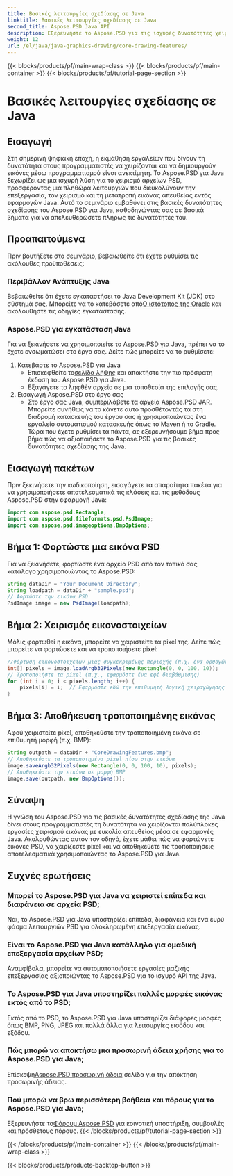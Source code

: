 ```yaml
---
title: Βασικές λειτουργίες σχεδίασης σε Java
linktitle: Βασικές λειτουργίες σχεδίασης σε Java
second_title: Aspose.PSD Java API
description: Εξερευνήστε το Aspose.PSD για τις ισχυρές δυνατότητες χειρισμού εικόνας της Java. Μάθετε πώς να φορτώνετε, να χειρίζεστε και να αποθηκεύετε εικόνες PSD μέσω προγραμματισμού.
weight: 12
url: /el/java/java-graphics-drawing/core-drawing-features/
---
```


{{< blocks/products/pf/main-wrap-class >}}
{{< blocks/products/pf/main-container >}}
{{< blocks/products/pf/tutorial-page-section >}}

# Βασικές λειτουργίες σχεδίασης σε Java

## Εισαγωγή
Στη σημερινή ψηφιακή εποχή, η εκμάθηση εργαλείων που δίνουν τη δυνατότητα στους προγραμματιστές να χειρίζονται και να δημιουργούν εικόνες μέσω προγραμματισμού είναι ανεκτίμητη. Το Aspose.PSD για Java ξεχωρίζει ως μια ισχυρή λύση για το χειρισμό αρχείων PSD, προσφέροντας μια πληθώρα λειτουργιών που διευκολύνουν την επεξεργασία, τον χειρισμό και τη μετατροπή εικόνας απευθείας εντός εφαρμογών Java. Αυτό το σεμινάριο εμβαθύνει στις βασικές δυνατότητες σχεδίασης του Aspose.PSD για Java, καθοδηγώντας σας σε βασικά βήματα για να απελευθερώσετε πλήρως τις δυνατότητές του.
## Προαπαιτούμενα
Πριν βουτήξετε στο σεμινάριο, βεβαιωθείτε ότι έχετε ρυθμίσει τις ακόλουθες προϋποθέσεις:
### Περιβάλλον Ανάπτυξης Java
 Βεβαιωθείτε ότι έχετε εγκαταστήσει το Java Development Kit (JDK) στο σύστημά σας. Μπορείτε να το κατεβάσετε από[Ο ιστότοπος της Oracle](https://www.oracle.com/java/technologies/javase-jdk11-downloads.html) και ακολουθήστε τις οδηγίες εγκατάστασης.
### Aspose.PSD για εγκατάσταση Java
Για να ξεκινήσετε να χρησιμοποιείτε το Aspose.PSD για Java, πρέπει να το έχετε ενσωματώσει στο έργο σας. Δείτε πώς μπορείτε να το ρυθμίσετε:
1. Κατεβάστε το Aspose.PSD για Java
   -  Επισκεφθείτε το[σελίδα λήψης](https://releases.aspose.com/psd/java/) και αποκτήστε την πιο πρόσφατη έκδοση του Aspose.PSD για Java.
   - Εξαγάγετε το ληφθέν αρχείο σε μια τοποθεσία της επιλογής σας.
2. Εισαγωγή Aspose.PSD στο έργο σας
   - Στο έργο σας Java, συμπεριλάβετε τα αρχεία Aspose.PSD JAR. Μπορείτε συνήθως να το κάνετε αυτό προσθέτοντάς τα στη διαδρομή κατασκευής του έργου σας ή χρησιμοποιώντας ένα εργαλείο αυτοματισμού κατασκευής όπως το Maven ή το Gradle.
Τώρα που έχετε ρυθμίσει τα πάντα, ας εξερευνήσουμε βήμα προς βήμα πώς να αξιοποιήσετε το Aspose.PSD για τις βασικές δυνατότητες σχεδίασης της Java.
## Εισαγωγή πακέτων
Πριν ξεκινήσετε την κωδικοποίηση, εισαγάγετε τα απαραίτητα πακέτα για να χρησιμοποιήσετε αποτελεσματικά τις κλάσεις και τις μεθόδους Aspose.PSD στην εφαρμογή Java:
```java
import com.aspose.psd.Rectangle;
import com.aspose.psd.fileformats.psd.PsdImage;
import com.aspose.psd.imageoptions.BmpOptions;
```
## Βήμα 1: Φορτώστε μια εικόνα PSD
Για να ξεκινήσετε, φορτώστε ένα αρχείο PSD από τον τοπικό σας κατάλογο χρησιμοποιώντας το Aspose.PSD:
```java
String dataDir = "Your Document Directory";
String loadpath = dataDir + "sample.psd";
// Φορτώστε την εικόνα PSD
PsdImage image = new PsdImage(loadpath);
```
## Βήμα 2: Χειρισμός εικονοστοιχείων
Μόλις φορτωθεί η εικόνα, μπορείτε να χειριστείτε τα pixel της. Δείτε πώς μπορείτε να φορτώσετε και να τροποποιήσετε pixel:
```java
//Φόρτωση εικονοστοιχείων μιας συγκεκριμένης περιοχής (π.χ. ένα ορθογώνιο 100x10 που ξεκινά από την επάνω αριστερή γωνία)
int[] pixels = image.loadArgb32Pixels(new Rectangle(0, 0, 100, 10));
// Τροποποιήστε τα pixel (π.χ., εφαρμόστε ένα εφέ διαβάθμισης)
for (int i = 0; i < pixels.length; i++) {
    pixels[i] = i;  // Εφαρμόστε εδώ την επιθυμητή λογική χειραγώγησης
}
```
## Βήμα 3: Αποθήκευση τροποποιημένης εικόνας
Αφού χειριστείτε pixel, αποθηκεύστε την τροποποιημένη εικόνα σε επιθυμητή μορφή (π.χ. BMP):
```java
String outpath = dataDir + "CoreDrawingFeatures.bmp";
// Αποθηκεύστε τα τροποποιημένα pixel πίσω στην εικόνα
image.saveArgb32Pixels(new Rectangle(0, 0, 100, 10), pixels);
// Αποθηκεύστε την εικόνα σε μορφή BMP
image.save(outpath, new BmpOptions());
```

## Σύναψη
Η γνώση του Aspose.PSD για τις βασικές δυνατότητες σχεδίασης της Java δίνει στους προγραμματιστές τη δυνατότητα να χειρίζονται πολύπλοκες εργασίες χειρισμού εικόνας με ευκολία απευθείας μέσα σε εφαρμογές Java. Ακολουθώντας αυτόν τον οδηγό, έχετε μάθει πώς να φορτώνετε εικόνες PSD, να χειρίζεστε pixel και να αποθηκεύετε τις τροποποιήσεις αποτελεσματικά χρησιμοποιώντας το Aspose.PSD για Java.
## Συχνές ερωτήσεις
### Μπορεί το Aspose.PSD για Java να χειριστεί επίπεδα και διαφάνεια σε αρχεία PSD;
Ναι, το Aspose.PSD για Java υποστηρίζει επίπεδα, διαφάνεια και ένα ευρύ φάσμα λειτουργιών PSD για ολοκληρωμένη επεξεργασία εικόνας.
### Είναι το Aspose.PSD για Java κατάλληλο για ομαδική επεξεργασία αρχείων PSD;
Αναμφίβολα, μπορείτε να αυτοματοποιήσετε εργασίες μαζικής επεξεργασίας αξιοποιώντας το Aspose.PSD για το ισχυρό API της Java.
### Το Aspose.PSD για Java υποστηρίζει πολλές μορφές εικόνας εκτός από το PSD;
Εκτός από το PSD, το Aspose.PSD για Java υποστηρίζει διάφορες μορφές όπως BMP, PNG, JPEG και πολλά άλλα για λειτουργίες εισόδου και εξόδου.
### Πώς μπορώ να αποκτήσω μια προσωρινή άδεια χρήσης για το Aspose.PSD για Java;
 Επίσκεψη[Aspose.PSD προσωρινή άδεια](https://purchase.aspose.com/temporary-license/) σελίδα για την απόκτηση προσωρινής άδειας.
### Πού μπορώ να βρω περισσότερη βοήθεια και πόρους για το Aspose.PSD για Java;
 Εξερευνήστε το[Φόρουμ Aspose.PSD](https://forum.aspose.com/c/psd/34) για κοινοτική υποστήριξη, συμβουλές και πρόσθετους πόρους.
{{< /blocks/products/pf/tutorial-page-section >}}

{{< /blocks/products/pf/main-container >}}
{{< /blocks/products/pf/main-wrap-class >}}

{{< blocks/products/products-backtop-button >}}
